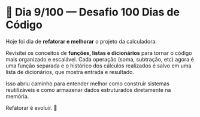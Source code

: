 # 📅 Dia 9/100 — Desafio 100 Dias de Código

Hoje foi dia de **refatorar e melhorar** o projeto da calculadora.

Revisitei os conceitos de **funções, listas e dicionários** para tornar o código mais organizado e escalável. Cada operação (soma, subtração, etc) agora é uma função separada e o histórico dos cálculos realizados é salvo em uma lista de dicionários, que mostra entrada e resultado.

Isso abriu caminho para entender melhor como construir sistemas reutilizáveis e como armazenar dados estruturados diretamente na memória.

Refatorar é evoluir. 🚀
